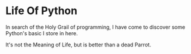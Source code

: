 # Life Of Python

In search of the Holy Grail of programming, I have come to discover some Python's basic I store in here.

It's not the Meaning of Life, but is better than a dead Parrot.
